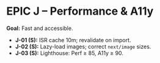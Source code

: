 # EPIC J – Performance & A11y
**Goal:** Fast and accessible.
- **J-01 (S):** ISR cache 10m; revalidate on import.
- **J-02 (S):** Lazy-load images; correct `next/image` sizes.
- **J-03 (S):** Lighthouse: Perf ≥ 85, A11y ≥ 90.
